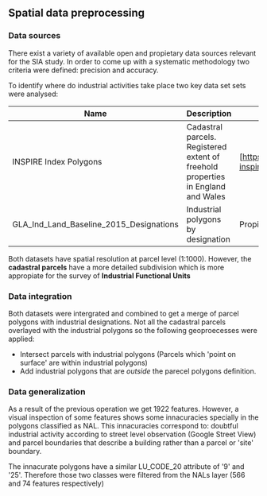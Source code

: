 ## Spatial data preprocessing

### Data sources

There exist a variety of available open and propietary data sources relevant for the SIA study. 
In order to come up with a systematic methodology two criteria were defined: precision and accuracy.

To identify where do industrial activities take place two key data set sets were analysed:

|Name|Description|URL|
|-|-|-|
|INSPIRE Index Polygons|Cadastral parcels. Registered extent of freehold properties in England and Wales|[https://www.gov.uk/government/publications/southwark-inspire-index-polygon-data](here)|
|GLA_Ind_Land_Baseline_2015_Designations|Industrial polygons by designation|Propietary GLA (Alex Marsh)|

Both datasets have spatial resolution at parcel level (1:1000). However, the __cadastral parcels__ have a more detailed subdivision which is
more appropiate for the survey of __Industrial Functional Units__

### Data integration

Both datasets were intergrated and combined to get a merge of parcel polygons with industrial designations.
Not all the cadastral parcels overlayed with the industrial polygons so the following geoproecesses were applied:

- Intersect parcels with industrial polygons (Parcels which 'point on surface' are within industrial polygons)
- Add industrial polygons that are _outside_ the parecel polygons definition.

### Data generalization

As a result of the previous operation we get 1922 features. However, a visual inspection of some features shows some innacuracies
specially in the polygons classified as NAL. This innacuracies correspond to: doubtful industrial activity according to street level observation 
(Google Street View) and parcel boundaries that describe a building rather than a parcel or 'site' boundary.

The innacurate polygons have a similar LU_CODE_20 attribute of '9' and '25'. Therefore those two classes were filtered from the NALs layer (566 and 74 features respectively)




